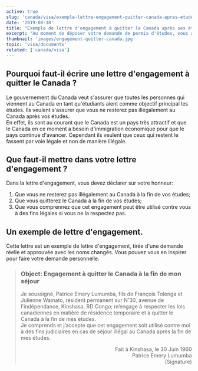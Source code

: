 ```yaml
---
active: true
slug: 'canada/visa/exemple-lettre-engagement-quitter-canada-apres-etudes'
date: '2019-08-18'
title: "Exemple de lettre d'engagement à quitter le Canada après ses études"
excerpt: "Au moment de déposer votre demande de permis d'études, vous aurez besoin de fournir une lettre d'engagement à quitter le Canada après vos études. Ce guide vous offre un exemple que vous pouvez adapter à votre propre situation."
thumbnail: 'images/engagement-quitter-canada.jpg'
topic: 'visa/documents'
related: ['canada/visa']
---
```


## Pourquoi faut-il écrire une lettre d'engagement à quitter le Canada ?

Le gouvernement du Canada veut s'assurer que toutes les personnes qui viennent au Canada en tant qu'étudiants aient comme objectif principal les études.
Ils veulent s'assurer que vous ne resterez pas illégalement au Canada après vos études.\
En effet, ils sont au courant que le Canada est un pays très attractif et que le Canada en ce moment a besoin d'immigration économique pour que le pays continue d'avancer.
Cependant ils veulent que ceux qui restent le fassent par voie légale et non de manière illégale.

## Que faut-il mettre dans votre lettre d'engagement ?

Dans la lettre d'engagement, vous devez déclarer sur votre honneur:

1.  Que vous ne resterez pas illégalement au Canada à la fin de vos études;
2.  Que vous quitterez le Canada à la fin de vos études;
3.  Que vous comprennez que cet engagement peut être utilisé contre vous à des fins légales si vous ne la respectez pas.

## Un exemple de lettre d'engagement.

Cette lettre est un exemple de lettre d'engagement, tirée d'une demande réelle et approuvée avec les noms changés.
Vous pouvez vous en inspirer pour faire votre demande personnelle.

> ### Object: Engagement à quitter le Canada à la fin de mon séjour
>
> Je soussigné, Patrice Emery Lumumba, fils de François Tolenga et Julienne Wamato, résident permanent sur N˚30, avenue de l'indépendance, Kinshasa, RD Congo;
> m’engage à respecter les lois canadiennes en matière de résidence temporaire et à quitter le Canada à la fin de mes études. <br/>
> Je comprends et j’accepte que cet engagement soit utilisé contre moi à des fins judiciaires en cas de séjour illégal au Canada après la fin de mes études.
>
> <p style="text-align: right">Fait à Kinshasa, le 30 Juin 1960 <br/>
> Patrice Emery Lumumba <br/>
> (Signature)</p>
